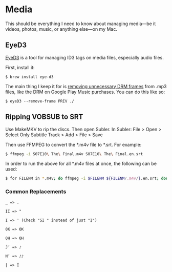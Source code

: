 # Media

This should be everything I need to know about managing media—be it videos,
photos, music, or anything else—on my Mac.

## EyeD3

[EyeD3](https://eyed3.readthedocs.io/en/latest/#) is a tool for managing ID3
tags on media files, especially audio files.

First, install it:
```
$ brew install eye-d3
```

The main thing I keep it for is
[removing unnecessary DRM frames](https://www.calvinallen.net/remove-drm-from-google-play-music/)
from .mp3 files, like the DRM on Google Play Music purchases.
You can do this like so:

```
$ eyeD3 --remove-frame PRIV ./
```

## Ripping VOBSUB to SRT

Use MakeMKV to rip the discs. Then open Subler. In Subler:
File > Open > Select Only Subtitle Track > Add > File > Save

Then use FFMPEG to convert the *.m4v file to *.srt. For example:

```bash
$ ffmpeg -i S07E10\ The\ Final.m4v S07E10\ The\ Final.en.srt 
```

In order to run the above for all *.m4v files at once, the following can be used:

```bash
$ for FILENM in *.m4v; do ffmpeg -i $FILENM ${FILENM/.m4v/}.en.srt; done;
```

### Common Replacements

```
_ => .
```

```
II => "
```

```
I => ' (Check "SI " instead of just "I")
```

```
0K => OK
```

```
0H => OH
```

```
J’ => ♪
```

```
N’ => ♪♪
```

```
| => I
```
